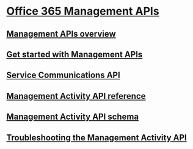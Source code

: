 # [Office 365 Management APIs](index.md)
## [Management APIs overview](office-365-management-apis-overview.md)
## [Get started with Management APIs](get-started-with-office-365-management-apis.md)
## [Service Communications API](office-365-service-communications-api-reference.md)
## [Management Activity API reference](office-365-management-activity-api-reference.md)
## [Management Activity API schema](office-365-management-activity-api-schema.md)
## [Troubleshooting the Management Activity API](troubleshooting-the-office-365-management-activity-api.md)
